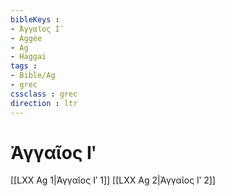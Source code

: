 ```yaml
---
bibleKeys : 
- Ἀγγαῖος Ιʹ
- Aggée
- Ag
- Haggai
tags : 
- Bible/Ag
- grec
cssclass : grec
direction : ltr
---
```


# Ἀγγαῖος Ιʹ

[[LXX Ag 1|Ἀγγαῖος Ιʹ 1]]
[[LXX Ag 2|Ἀγγαῖος Ιʹ 2]]
